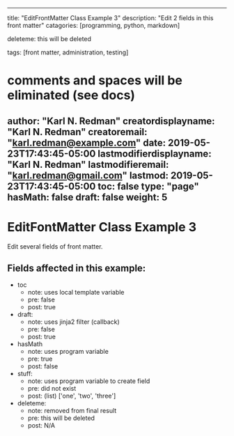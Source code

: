 


---
title: "EditFrontMatter Class Example 3"
description: "Edit 2 fields in this front matter"
catagories: [programming, python, markdown]

deleteme: this will be deleted

tags: [front matter, administration, testing]

# comments and spaces will be eliminated (see docs)

author: "Karl N. Redman"
creatordisplayname: "Karl N. Redman"
creatoremail: "karl.redman@example.com"
date: 2019-05-23T17:43:45-05:00
lastmodifierdisplayname: "Karl N. Redman"
lastmodifieremail: "karl.redman@gmail.com"
lastmod: 2019-05-23T17:43:45-05:00
toc: false
type: "page"
hasMath: false
draft: false
weight: 5
---

# EditFontMatter Class Example 3

Edit several fields of front matter.

## Fields affected in this example:

* toc
  * note: uses local template variable
  * pre: false
  * post: true
* draft:
  * note: uses jinja2 filter (callback)
  * pre: false
  * post: true
* hasMath
  * note: uses program variable
  * pre: true
  * post: false
* stuff:
  * note: uses program variable to create field
  * pre: did not exist
  * post: (list) ['one', 'two', 'three']
* deleteme:
  * note: removed from final result
  * pre: this will be deleted
  * post: N/A
